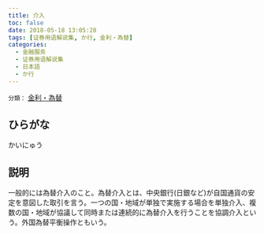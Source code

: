 ```yaml
---
title: 介入
toc: false
date: 2018-05-18 13:05:28
tags: [证券用语解说集, か行, 金利・為替]
categories:
  - 金融服务
  - 证券用语解说集
  - 日本語
  - か行
---
```


`分類：` [金利・為替](/tags/金利・為替/)

## ひらがな

かいにゅう

## 説明

一般的には為替介入のこと。為替介入とは、中央銀行(日銀など)が自国通貨の安定を意図した取引を言う。一つの国・地域が単独で実施する場合を単独介入、複数の国・地域が協議して同時または連続的に為替介入を行うことを協調介入という。外国為替平衡操作ともいう。
